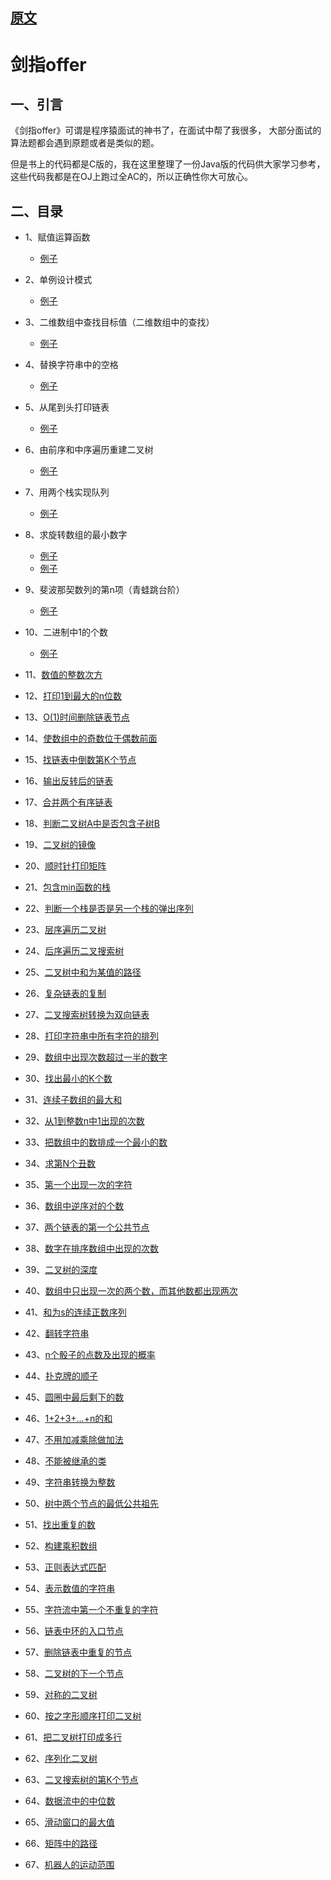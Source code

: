 
## [原文](https://blog.csdn.net/baiye_xing/article/details/78428561)

# 剑指offer

## 一、引言

《剑指offer》可谓是程序猿面试的神书了，在面试中帮了我很多，
大部分面试的算法题都会遇到原题或者是类似的题。

但是书上的代码都是C版的，我在这里整理了一份Java版的代码供大家学习参考，
这些代码我都是在OJ上跑过全AC的，所以正确性你大可放心。

## 二、目录

- 1、赋值运算函数

  - [例子](/algorithms-demo/src/main/java/space/pankui/coding/interviews/AssignmentOperatorFunctionDemo01.java)

- 2、单例设计模式
 
  - [例子](/algorithms-demo/src/main/java/space/pankui/coding/interviews/SingletonDemo02.java)     

- 3、二维数组中查找目标值（二维数组中的查找）

  - [例子](/algorithms-demo/src/main/java/space/pankui/coding/interviews/P44_FindInPartiallySortedMatrix.java)

- 4、替换字符串中的空格

    - [例子](/algorithms-demo/src/main/java/space/pankui/coding/interviews/DeleteWhitespace.java)

- 5、从尾到头打印链表
     
    - [例子](/algorithms-demo/src/main/java/space/pankui/coding/interviews/P58_PrintListInReversedOrder.java)

- 6、由前序和中序遍历重建二叉树
    - [例子](/algorithms-demo/src/main/java/space/pankui/coding/interviews/BinaryTreeNode.java)

- 7、用两个栈实现队列
    - [例子](/algorithms-demo/src/main/java/space/pankui/coding/interviews/No7QueueWithTwoStacks.java)

- 8、求旋转数组的最小数字
    - [例子](/algorithms-demo/src/main/java/space/pankui/coding/interviews/RotateSmallestNumberOfArrays.java)
    - [例子](/algorithms-demo/src/main/java/space/pankui/coding/interviews/MinNumberInRotateArray.java)


- 9、斐波那契数列的第n项（青蛙跳台阶）
    - [例子](/剑指offer/09、斐波那契数列的第n项（青蛙跳台阶）.md)

- 10、二进制中1的个数
    - [例子](/剑指offer/10、求二进制数中1的个数.md)

- 11、[数值的整数次方](/剑指offer/11、数值的整数次方.md)

- 12、[打印1到最大的n位数](12、打印1到最大的n位数.md)

- 13、[O(1)时间删除链表节点](13、O(1)时间删除链表节点.md)

- 14、[使数组中的奇数位于偶数前面](14、使数组中的奇数位于偶数前面.md)

- 15、[找链表中倒数第K个节点](15、找链表中倒数第K个节点.md)

- 16、[输出反转后的链表](16、输出反转后的链表.md)

- 17、[合并两个有序链表](17、合并两个有序链表.md)

- 18、[判断二叉树A中是否包含子树B](18、判断二叉树A中是否包含子树B.md)

- 19、[二叉树的镜像]()

- 20、[顺时针打印矩阵](20、顺时针打印矩阵.md)

- 21、[包含min函数的栈](21、包含min函数的栈.md)

- 22、[判断一个栈是否是另一个栈的弹出序列](22、判断一个栈是否是另一个栈的弹出序列.md)

- 23、[层序遍历二叉树](23、1.层序遍历二叉树.md)

- 24、[后序遍历二叉搜索树](24、后序遍历二叉搜索树.md)

- 25、[二叉树中和为某值的路径](25、二叉树中和为某值的路径.md)

- 26、[复杂链表的复制]()

- 27、[二叉搜索树转换为双向链表]()

- 28、[打印字符串中所有字符的排列]()

- 29、[数组中出现次数超过一半的数字]()

- 30、[找出最小的K个数](30、找出最小的K个数.md)

- 31、[连续子数组的最大和](31、连续子数组的最大和.md)

- 32、[从1到整数n中1出现的次数](32、从1到整数n中1出现的次数.md)

- 33、[把数组中的数排成一个最小的数](33、把数组中的数排成一个最小的数.md)

- 34、[求第N个丑数](34、求第N个丑数.md.md)

- 35、[第一个出现一次的字符](35、第一个出现一次的字符.md)

- 36、[数组中逆序对的个数](36、数组中逆序对的个数.md)

- 37、[两个链表的第一个公共节点](37、两个链表的第一个公共节点.md)

- 38、[数字在排序数组中出现的次数](38、数字在排序数组中出现的次数.md)

- 39、[二叉树的深度](39、二叉树的深度.md)

- 40、[数组中只出现一次的两个数，而其他数都出现两次](40、数组中只出现一次的两个数，而其他数都出现两次.md)

- 41、[和为s的连续正数序列](41、和为s的连续正数序列.md)

- 42、[翻转字符串](42、翻转字符串.md)

- 43、[n个骰子的点数及出现的概率](43、n个骰子的点数及出现的概率.md)

- 44、[扑克牌的顺子]()

- 45、[圆圈中最后剩下的数](45、圆圈中最后剩下的数.md)

- 46、[1+2+3+…+n的和](46、1+2+3+…+n的和.md)

- 47、[不用加减乘除做加法](47、不用加减乘除做加法.md)

- 48、[不能被继承的类](48、不能被继承的类.md)

- 49、[字符串转换为整数](49、字符串转换为整数.md)

- 50、[树中两个节点的最低公共祖先](50、树中两个节点的最低公共祖先.md)

- 51、[找出重复的数](51、找出重复的数.md)

- 52、[构建乘积数组](52、构建-乘积数组.md)

- 53、[正则表达式匹配](53、正则表达式匹配.md)

- 54、[表示数值的字符串](54、表示数值的字符串.md)

- 55、[字符流中第一个不重复的字符](55、字符流中第一个不重复的字符.md)

- 56、[链表中环的入口节点]()

- 57、[删除链表中重复的节点]()

- 58、[二叉树的下一个节点]()

- 59、[对称的二叉树]()

- 60、[按之字形顺序打印二叉树]()

- 61、[把二叉树打印成多行]()

- 62、[序列化二叉树]()

- 63、[二叉搜索树的第K个节点]()

- 64、[数据流中的中位数]()

- 65、[滑动窗口的最大值]()

- 66、[矩阵中的路径]()

- 67、[机器人的运动范围]()

 